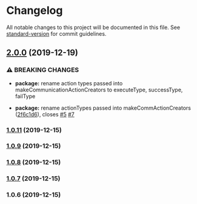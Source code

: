 # Changelog

All notable changes to this project will be documented in this file. See [standard-version](https://github.com/conventional-changelog/standard-version) for commit guidelines.

## [2.0.0](https://github.com/fullstack-development/redux-make-communication/compare/v1.0.11...v2.0.0) (2019-12-19)


### ⚠ BREAKING CHANGES

* **package:** rename action types passed into makeCommunicationActionCreators to executeType,
successType, failType

* **package:** rename actionTypes passed into makeCommActionCreators ([2f6c1d6](https://github.com/fullstack-development/redux-make-communication/commit/2f6c1d699e9cbc302cd0f96589d47cfe488335dd)), closes [#5](https://github.com/fullstack-development/redux-make-communication/issues/5) [#7](https://github.com/fullstack-development/redux-make-communication/issues/7)

### [1.0.11](https://github.com/fullstack-development/redux-make-communication/compare/v1.0.9...v1.0.11) (2019-12-15)

### [1.0.9](https://github.com/fullstack-development/redux-make-communication/compare/v1.0.8...v1.0.9) (2019-12-15)

### [1.0.8](https://github.com/fullstack-development/redux-make-communication/compare/v1.0.7...v1.0.8) (2019-12-15)

### [1.0.7](https://github.com/fullstack-development/redux-make-communication/compare/v1.0.6...v1.0.7) (2019-12-15)

### 1.0.6 (2019-12-15)
